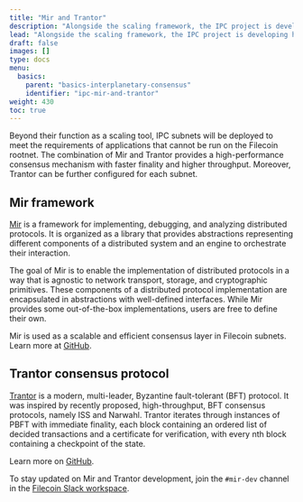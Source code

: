 ```yaml
---
title: "Mir and Trantor"
description: "Alongside the scaling framework, the IPC project is developing high-performance consensus protocols that are suitable for subnet use."
lead: "Alongside the scaling framework, the IPC project is developing high-performance consensus protocols that are suitable for subnet use."
draft: false
images: []
type: docs
menu:
  basics:
    parent: "basics-interplanetary-consensus"
    identifier: "ipc-mir-and-trantor"
weight: 430
toc: true
---
```


Beyond their function as a scaling tool, IPC subnets will be deployed to meet the requirements of applications that cannot be run on the Filecoin rootnet. The combination of Mir and Trantor provides a high-performance consensus mechanism with faster finality and higher throughput. Moreover, Trantor can be further configured for each subnet.

## Mir framework

[Mir](https://github.com/filecoin-project/mir) is a framework for implementing, debugging, and analyzing distributed protocols. It is organized as a library that provides abstractions representing different components of a distributed system and an engine to orchestrate their interaction.

The goal of Mir is to enable the implementation of distributed protocols in a way that is agnostic to network transport, storage, and cryptographic primitives. These components of a distributed protocol implementation are encapsulated in abstractions with well-defined interfaces. While Mir provides some out-of-the-box implementations, users are free to define their own.

Mir is used as a scalable and efficient consensus layer in Filecoin subnets. Learn more at [GitHub](https://github.com/filecoin-project/mir).

## Trantor consensus protocol

[Trantor](https://github.com/filecoin-project/mir/tree/main/pkg/trantor) is a modern, multi-leader, Byzantine fault-tolerant (BFT) protocol. It was inspired by recently proposed, high-throughput, BFT consensus protocols, namely ISS and Narwahl. Trantor iterates through instances of PBFT with immediate finality, each block containing an ordered list of decided transactions and a certificate for verification, with every nth block containing a checkpoint of the state.

Learn more on [GitHub](https://github.com/filecoin-project/mir/tree/main/pkg/trantor).

To stay updated on Mir and Trantor development, join the `#mir-dev` channel in the  [Filecoin Slack workspace](https://filecoin.io/slack/).
